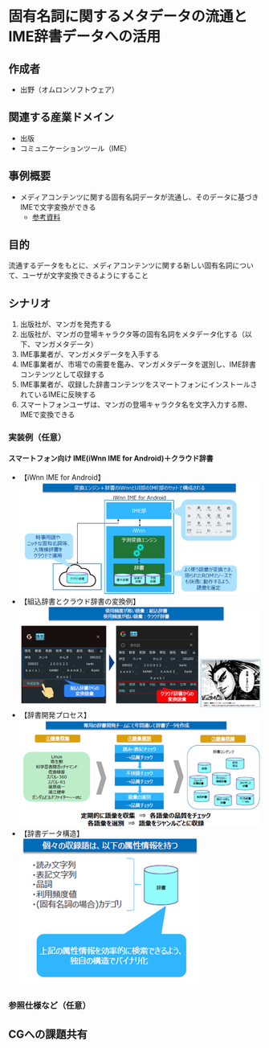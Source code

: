 # 固有名詞に関するメタデータの流通とIME辞書データへの活用

## 作成者
- 出野（オムロンソフトウェア）

## 関連する産業ドメイン
- 出版
- コミュニケーションツール（IME）

## 事例概要
- メディアコンテンツに関する固有名詞データが流通し、そのデータに基づきIMEで文字変換ができる
  - [参考資料](https://github.com/w3c-cg/mcm-jp/blob/main/meetings/2024-07-25/20240725_mcm-jp-cg_%E3%82%AA%E3%83%A0%E3%83%AD%E3%83%B3%E3%82%BD%E3%83%95%E3%83%88%E3%82%A6%E3%82%A7%E3%82%A2IME%E7%B4%B9%E4%BB%8B%E8%B3%87%E6%96%99.pdf)

## 目的
流通するデータをもとに、メディアコンテンツに関する新しい固有名詞について、ユーザが文字変換できるようにすること

## シナリオ

1. 出版社が、マンガを発売する
1. 出版社が、マンガの登場キャラクタ等の固有名詞をメタデータ化する（以下、マンガメタデータ）
1. IME事業者が、マンガメタデータを入手する
1. IME事業者が、市場での需要を鑑み、マンガメタデータを選別し、IME辞書コンテンツとして収録する
1. IME事業者が、収録した辞書コンテンツをスマートフォンにインストールされているIMEに反映する
1. スマートフォンユーザは、マンガの登場キャラクタ名を文字入力する際、IMEで変換できる

### 実装例（任意）

#### スマートフォン向け IME(iWnn IME for Android)＋クラウド辞書

- 【iWnn IME for Android】
![alt text](image.png)
- 【組込辞書とクラウド辞書の変換例】
![alt text](image-1.png)
- 【辞書開発プロセス】
![alt text](image-2.png)
- 【辞書データ構造】
![alt text](image-3.png)

### 参照仕様など（任意）


## CGへの課題共有

